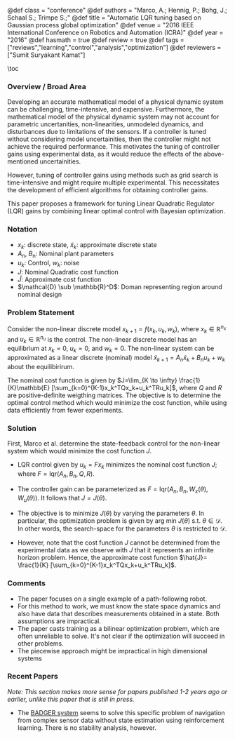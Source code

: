 @def class = "conference"
@def authors = "Marco, A.; Hennig, P.; Bohg, J.; Schaal S.; Trimpe S.;"
@def title = "Automatic LQR tuning based on Gaussian process global optimization"
@def venue = "2016 IEEE International Conference on Robotics and Automation (ICRA)"
@def year = "2016"
@def hasmath = true
@def review = true
@def tags = ["reviews","learning","control","analysis","optimization"]
@def reviewers = ["Sumit Suryakant Kamat"]

\toc
### Overview / Broad Area
Developing an accurate mathematical model of a physical dynamic system can be challenging, time-intensive, and expensive. Furthermore, the mathematical model of the physical dynamic system may not account for parametric uncertanities, non-linearities, unmodeled dynamics, and disturbances due to limitations of the sensors. If a controller is tuned without considering model uncertainities, then the controller might not achieve the required performance. This motivates the tuning of controller gains using experimental data, as it would reduce the effects of the above-mentioned uncertainities. 

However, tuning of controller gains using methods such as grid search is time-intensive and might require multiple experimental. This necessitates the development of efficient algorithms for obtaining controller gains.

This paper proposes a framework for tuning Linear Quadratic Regulator (LQR) gains by combining linear optimal control with Bayesian optimization. 

[//]: # (Bayesian Optimization involves solving optimization problems where the objective function is continuous but does not have a special structure for e.g.; concavity. Furthermore, the objective function does not give gradient information.)

### Notation
* $x_k$: discrete state, $\tilde{x}_k$: approximate discrete state
* $A_{\text{n}}$, $B_{\text{n}}$: Nominal plant parameters
* $u_k$: Control, $w_k$: noise
* $J$: Nominal Quadratic cost function
* $\hat{J}$: Approximate cost function
* $\mathcal{D} \sub \mathbb{R}^D$: Doman representing region around nominal design


### Problem Statement
Consider the non-linear discrete model $x_{k+1}=f(x_k,u_k,w_k)$, where $x_k \in \mathbb{R}^{n_x}$ and $u_k \in \mathbb{R}^{n_u}$ is the control. The non-linear discrete model has an equilibrium at $x_k=0$, $u_k=0$, and $w_k=0$. The non-linear system can be approximated as a linear discrete (nominal) model $\tilde{x}_{k+1}=A_n \tilde{x}_{k} +B_n u_k+w_k$ about the equilibirirum. 

The nominal cost function is given by $J=\lim_{K \to \infty} \frac{1}{K}\mathbb{E} [\sum_{k=0}^{K-1}x_k^TQx_k+u_k^TRu_k]$, where $Q$ and $R$ are positive-definite weigthing matrices. The objective is to determine the optimal control method which would minimize the cost function, while using data efficiently from fewer experiments. 

### Solution 
 
First, Marco et al. determine the state-feedback control for the non-linear system which would minimize the cost function $J$.
* LQR control given by $u_k=Fx_k$ minimizes the nominal cost function $J$; where $F=\text{lqr} (A_{n},B_{n},Q,R)$. 
* The controller gain can be parameterized as $F=\text{lqr} (A_{n},B_{n},W_x(\theta),W_u(\theta))$. It follows that $J=J(\theta)$. 

* The objective is to minimize $J(\theta)$ by varying the parameters $\theta$. In particular, the optimization problem is given by  $\text{arg} \ \text{min} \ J(\theta) \ \text{s.t.} \ \theta \in \mathcal{D}.$ In other words, the search-space for the parameters $\theta$ is restricted to $\mathcal{D}$. 

* However, note that the cost function $J$ cannot be determined from the experimental data as we observe with $J$ that it represents an infinite horizon problem. Hence, the approximate cost function $\hat{J}= \frac{1}{K} [\sum_{k=0}^{K-1}x_k^TQx_k+u_k^TRu_k]$.


### Comments
* The paper focuses on a single example of a path-following robot.
* For this method to work, we must know the state space dynamics and also have data that describes measurements obtained in a state. Both assumptions are impractical.
* The paper casts training as a bilinear optimization problem, which are often unreliable to solve. It's not clear if the optimization will succeed in other problems.
* The piecewise approach might be impractical in high dimensional systems

### Recent Papers
*Note: This section makes more sense for papers published 1-2 years ago or earlier, unlike this paper that is still in press.*
* The [BADGER system](https://bair.berkeley.edu/blog/2020/03/12/badgr/) seems to solve this specific problem of navigation from complex sensor data without state estimation using reinforcement learning. There is no stability analysis, however.
